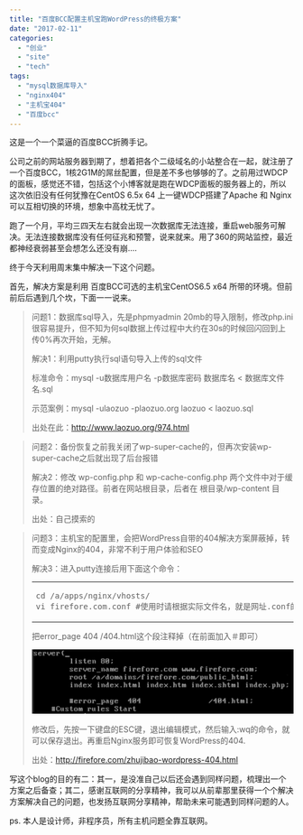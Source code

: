 ```yaml
---
title: "百度BCC配置主机宝跑WordPress的终极方案"
date: "2017-02-11"
categories: 
  - "创业"
  - "site"
  - "tech"
tags: 
  - "mysql数据库导入"
  - "nginx404"
  - "主机宝404"
  - "百度bcc"
---
```


这是一个一个菜逼的百度BCC折腾手记。

公司之前的网站服务器到期了，想着把各个二级域名的小站整合在一起，就注册了一个百度BCC，1核2G1M的屌丝配置，但是差不多也够够的了。之前用过WDCP的面板，感觉还不错，包括这个小博客就是跑在WDCP面板的服务器上的，所以这次依旧没有任何犹豫在CentOS 6.5x 64 上一键WDCP搭建了Apache 和 Nginx可以互相切换的环境，想象中高枕无忧了。

跑了一个月，平均三四天左右就会出现一次数据库无法连接，重启web服务可解决。无法连接数据库没有任何征兆和预警，说来就来。用了360的网站监控，最近都神经衰弱甚至会想怎么还没有崩....

终于今天利用周末集中解决一下这个问题。

首先，解决方案是利用 百度BCC可选的主机宝CentOS6.5 x64 所带的环境。但前前后后遇到几个坎，下面一一说来。

> 问题1：数据库sql导入，先是phpmyadmin 20mb的导入限制，修改php.ini很容易提升，但不知为何sql数据上传过程中大约在30s的时候回闪回到上传0%再次开始，无解。
> 
> 解决1：利用putty执行sql语句导入上传的sql文件
> 
> 标准命令：mysql -u数据库用户名 -p数据库密码 数据库名 < 数据库文件名.sql
> 
> 示范案例：mysql -ulaozuo -plaozuo.org laozuo < laozuo.sql
> 
> 出处在此：http://www.laozuo.org/974.html

> 问题2：备份恢复之前我关闭了wp-super-cache的，但再次安装wp-super-cache之后就出现了后台报错
> 
> 解决2：修改 wp-config.php 和 wp-cache-config.php 两个文件中对于缓存位置的绝对路径。前者在网站根目录，后者在 根目录/wp-content 目录。
> 
> 出处：自己摸索的

> 问题3：主机宝的配置里，会把WordPress自带的404解决方案屏蔽掉，转而变成Nginx的404，非常不利于用户体验和SEO
> 
> 解决3：进入putty连接后用下面这个命令：
> 
> <table><tbody><tr><td class="code"><pre class="bash">cd /a/apps/nginx/vhosts/
> vi firefore.com.conf #使用时请根据实际文件名，就是网址.conf的格式</pre></td></tr></tbody></table>
> 
> 把error\_page 404 /404.html这个段注释掉（在前面加入＃即可）
> 
> ![](images/2014-10-09_20-49-34.png)
> 
> 修改后，先按一下键盘的ESC键，退出编辑模式，然后输入:wq的命令，就可以保存退出。再重启Nginx服务即可恢复WordPress的404.
> 
> 出处：http://firefore.com/zhujibao-wordpress-404.html

写这个blog的目的有二：其一，是没准自己以后还会遇到同样问题，梳理出一个方案之后备查；其二，感谢互联网的分享精神，我可以从前辈那里获得一个个解决方案解决自己的问题，也发扬互联网分享精神，帮助未来可能遇到同样问题的人。

ps. 本人是设计师，非程序员，所有主机问题全靠互联网。
